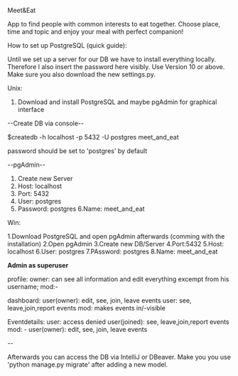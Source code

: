 Meet&Eat

App to find people with common interests to eat together. 
Сhoose place, time and topic and enjoy your meal with perfect companion!


How to set up PostgreSQL (quick guide):

Until we set up a server for our DB we have to install everything locally. Therefore I also insert the password here visibly.
Use Version 10 or above. Make sure you also download the new settings.py.

Unix:

1. Download and install PostgreSQL and maybe pgAdmin for graphical interface

--Create DB via console--

$createdb -h localhost -p 5432 -U postgres meet_and_eat

password should be set to 'postgres' by default

--pgAdmin--
1. Create new Server
2. Host: localhost
3. Port: 5432
4. User: postgres
5. Password: postgres
6.Name: meet_and_eat

Win:

1.Download PostgreSQL and open pgAdmin afterwards (comming with the installation)
2.Open pgAdmin
3.Create new DB/Server
4.Port:5432
5.Host: localhost
6.User: postgres
7.PAssword: postgres
8.Name: meet_and_eat



**Admin as superuser**

profile: 
owner: can see all information and edit everything excempt from his username;
mod:-

dashboard:
user(owner): edit, see, join, leave events
user: see, leave,join,report events
mod: makes events in/-visible

Eventdetails:
user: access denied
user(joined): see, leave,join,report events
mod: -
user(owner): edit, see, join, leave events






--

Afterwards you can access the DB via IntelliJ or DBeaver.
Make you you use 'python manage.py migrate' after adding a new model.
